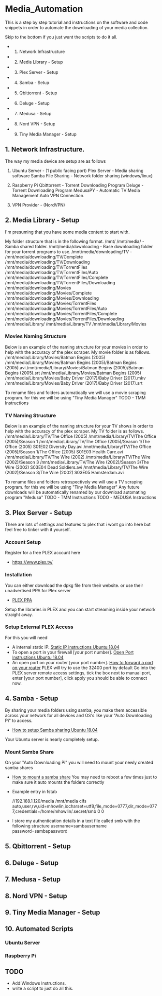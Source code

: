 # Media_Automation
This is a step by step tutorial and instructions on the software and code snippets in order to automate the downloading of your media collection.

Skip to the bottom if you just want the scripts to do it all.
- 1. Network Infrastructure
- 2. Media Library - Setup
- 3. Plex Server - Setup
- 4. Samba - Setup
- 5. Qbittorrent - Setup
- 6. Deluge - Setup
- 7. Medusa - Setup
- 8. Nord VPN - Setup
- 9. Tiny Media Manager - Setup

## 1. Network Infrastructure.
The way my media device are setup are as follows

1. Ubuntu Server - (1 public facing port)
  Plex Server - Media sharing software
  Samba File Sharing - Network folder sharing (windows/linux)

2. Raspberry Pi
  Qbittorrent - Torrent Downloading Program
  Deluge  - Torrent Downloading Program
  MedusaPY - Automatic TV Media Management
  Auto VPN Connection.

3. VPN Provider - (NordVPN)  

## 2. Media Library - Setup
I'm presuming that you have some media content to start with.

My folder structure that is in the following format.
/mnt/
/mnt/media/ - Samba shared folder.
/mnt/media/downloading - Base downloading folder for your torrent programs to use.
/mnt/media/downloading/TV - 
/mnt/media/downloading/TV/Complete
/mnt/media/downloading/TV/Downloading
/mnt/media/downloading/TV/TorrentFiles
/mnt/media/downloading/TV/TorrentFiles/Auto
/mnt/media/downloading/TV/TorrentFiles/Complete
/mnt/media/downloading/TV/TorrentFiles/Downloading
/mnt/media/downloading/Movies
/mnt/media/downloading/Movies/Complete
/mnt/media/downloading/Movies/Downloading
/mnt/media/downloading/Movies/TorrentFiles
/mnt/media/downloading/Movies/TorrentFiles/Auto
/mnt/media/downloading/Movies/TorrentFiles/Complete
/mnt/media/downloading/Movies/TorrentFiles/Downloading
/mnt/media/Library/
/mnt/media/Library/TV
/mnt/media/Library/Movies

### Movies Naming Structure
Below is an example of the naming structure for your movies in order to help with the accuracy of the plex scraper.
My movie folder is as follows.
/mnt/media/Library/Movies/Batman Begins (2005)
/mnt/media/Library/Movies/Batman Begins (2005)/Batman Begins (2005).avi
/mnt/media/Library/Movies/Batman Begins (2005)/Batman Begins (2005).srt
/mnt/media/Library/Movies/Batman Begins (2005)
/mnt/media/Library/Movies/Baby Driver (2017)/Baby Driver (2017).mkv
/mnt/media/Library/Movies/Baby Driver (2017)/Baby Driver (2017).srt

To rename files and folders automatically we will use a movie scraping program. for this we will be using "Tiny Media Manager"
TODO - TMM Instructions

### TV Naming Structure
Below is an example of the naming structure for your TV shows in order to help with the accuracy of the plex scraper.
My TV folder is as follows.
/mnt/media/Library/TV/The Office (2005)
/mnt/media/Library/TV/The Office (2005)/Season 1
/mnt/media/Library/TV/The Office (2005)/Season 1/The Office (2005) S01E02 Diversity Day.avi
/mnt/media/Library/TV/The Office (2005)/Season 1/The Office (2005) S01E03 Health Care.avi
/mnt/media/Library/TV/The Wire (2002)
/mnt/media/Library/TV/The Wire (2002)/Season 3
/mnt/media/Library/TV/The Wire (2002)/Season 3/The Wire (2002) S03E04 Dead Soldiers.avi
/mnt/media/Library/TV/The Wire (2002)/Season 3/The Wire (2002) S03E05 Hamsterdam.avi  

To rename files and folders retrospectively we will use a TV scraping program. for this we will be using "Tiny Media Manager" Any future downloads will be automatically renamed by our download automating program "Medusa"
TODO - TMM Instructions
TODO - MEDUSA Instructions

## 3. Plex Server - Setup 
There are lots of settings and features to plex that i wont go into here but feel free to tinker with it yourself.

### Account Setup
Register for a free PLEX account here 
- https://www.plex.tv/


### Installation
You can either download the dpkg file from their website.
or use their unadvertised PPA for Plex server 
- [PLEX PPA](https://support.plex.tv/articles/235974187-enable-repository-updating-for-supported-linux-server-distributions/)

Setup the libraries in PLEX and you can start streaming inside your network straight away.

### Setup External PLEX Access
For this you will need 
- A internal static IP. 
[Static IP Instructions Ubuntu 18.04](https://linuxconfig.org/how-to-configure-static-ip-address-on-ubuntu-18-04-bionic-beaver-linux)
- To open a port in your firewall [your port number].
[Open Port Instructions Ubuntu 18.04](https://linuxconfig.org/how-to-open-allow-incoming-firewall-port-on-ubuntu-18-04-bionic-beaver-linux)
- An open port on your router  [your port number].
[How to forward a port on your router](https://portforward.com/router.htm)
PLEX will try to use the 32400 port by default
Go into the PLEX server remote access settings, tick the box next to manual port, enter [your port number], 
click apply you should be able to connect now. 


## 4. Samba - Setup
By sharing your media folders using samba, you make them accessible across your network for all devices and OS's like your "Auto Downloading Pi" to access.
- [How to setup Samba sharing Ubuntu 18.04](https://help.ubuntu.com/community/How%20to%20Create%20a%20Network%20Share%20Via%20Samba%20Via%20CLI%20%28Command-line%20interface/Linux%20Terminal%29%20-%20Uncomplicated,%20Simple%20and%20Brief%20Way)

Your Ubuntu server is nearly completely setup.


### Mount Samba Share

On your "Auto Downloading Pi" you will need to mount your newly created samba shares
- [How to mount a samba share](https://askubuntu.com/questions/157128/proper-fstab-entry-to-mount-a-samba-share-on-boot)
You may need to reboot a few times just to make sure it auto mounts the folders correctly

- Example entry in fstab

    //192.168.1.120/media /mnt/media cifs auto,user,rw,uid=mhowlin,iocharset=utf8,file_mode=0777,dir_mode=0777,credentials=/home/mhowlin/.secret/smb 0 0
    
- I store my authentication details in a text file called smb with the following structure
    username=sambausername
    password=sambapassword
    
## 5. Qbittorrent - Setup
## 6. Deluge - Setup
## 7. Medusa - Setup
## 8. Nord VPN - Setup
## 9. Tiny Media Manager - Setup
## 10. Automated Scripts

### Ubuntu Server

### Raspberry Pi

## TODO
-  Add Windows Instructions.
- write a script to just do all this.
